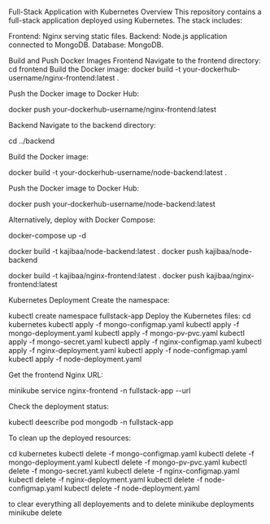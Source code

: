 Full-Stack Application with Kubernetes
Overview
This repository contains a full-stack application deployed using Kubernetes. The stack includes:

Frontend: Nginx serving static files.
Backend: Node.js application connected to MongoDB.
Database: MongoDB.

Build and Push Docker Images
Frontend
Navigate to the frontend directory:
cd frontend
Build the Docker image:
docker build -t your-dockerhub-username/nginx-frontend:latest .

Push the Docker image to Docker Hub:

docker push your-dockerhub-username/nginx-frontend:latest

Backend
Navigate to the backend directory:

cd ../backend

Build the Docker image:

docker build -t your-dockerhub-username/node-backend:latest .

Push the Docker image to Docker Hub:


docker push your-dockerhub-username/node-backend:latest

Alternatively, deploy with Docker Compose:

docker-compose up -d

docker build -t kajibaa/node-backend:latest .
docker push kajibaa/node-backend 

docker build -t kajibaa/nginx-frontend:latest .
docker push kajibaa/nginx-frontend:latest

Kubernetes Deployment
Create the namespace:

kubectl create namespace fullstack-app
Deploy the Kubernetes files:
cd kubernetes
kubectl apply -f mongo-configmap.yaml
kubectl apply -f mongo-deployment.yaml
kubectl apply -f mongo-pv-pvc.yaml
kubectl apply -f mongo-secret.yaml
kubectl apply -f nginx-configmap.yaml
kubectl apply -f nginx-deployment.yaml
kubectl apply -f node-configmap.yaml
kubectl apply -f node-deployment.yaml

Get the frontend Nginx URL:

minikube service nginx-frontend -n fullstack-app --url

Check the deployment status:

kubectl deescribe pod mongodb -n fullstack-app


To clean up the deployed resources:

cd kubernetes
kubectl delete -f mongo-configmap.yaml
kubectl delete -f mongo-deployment.yaml
kubectl delete -f mongo-pv-pvc.yaml
kubectl delete -f mongo-secret.yaml
kubectl delete -f nginx-configmap.yaml
kubectl delete -f nginx-deployment.yaml
kubectl delete -f node-configmap.yaml
kubectl delete -f node-deployment.yaml

to clear everything all deployements and to delete minikube deployments
minikube delete